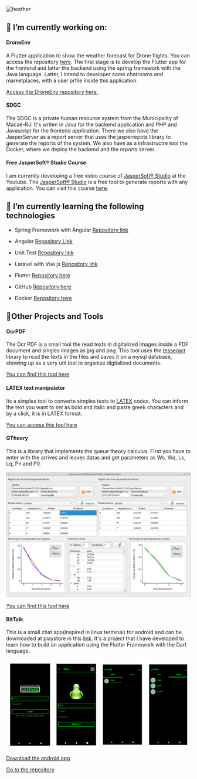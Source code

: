 ![heather](https://raw.githubusercontent.com/jrdutra/jrdutra/main/header.png)




<!--
**jrdutra/jrdutra** is a ✨ _special_ ✨ repository because its `README.md` (this file) appears on your GitHub profile.

Here are some ideas to get you started:
-->

## 🔭 I’m currently working on:

#### DroneEnv 

A Flutter application to show the weather forecast for Drone flights. You can access the repository [here](https://github.com/jrdutra/droneenv).
The first stage is to develop the Flutter app for the frontend and latter the backend using the spring framework with the Java language.
Latter, I intend to developer some chatrooms and marketplaces, with a user prfile inside this application.

[Access the DroneEnv repository here.](https://github.com/jrdutra/droneenv)

#### SDGC

The SDGC is a private human resource system from the Municipality of Macaé-RJ. It's writen in Java for the backend application and PHP and Javascript for the frontend application. There we also have the JasperServer as a report server that uses the jasperrepots library to generate the reports of the system.
We also have as a infrastructre tool the Docker, where we deploy the backend and the reports server.

#### Free JasperSoft® Studio Course

I am currently developing a free video course of [JasperSoft® Studio](https://community.jaspersoft.com/project/jaspersoft-studio) at the Youtube. The [JasperSoft® Studio](https://community.jaspersoft.com/project/jaspersoft-studio) is a free tool to generate reports with any application. You can visit this course [here](https://www.youtube.com/playlist?list=PLydhlxPpuc-SX4VGw7FaR7-aEkm6dChVh).


## 🌱 I’m currently learning the following technologies

- Spring Framework with Angular [Repository link](https://github.com/jrdutra/EstudandoSpring)

- Angular [Repository Link](https://github.com/jrdutra/angularAvancado)

- Unit Test [Repository link](https://github.com/jrdutra/EstudandoTestesUnitarios)

- Laravel with Vue.js [Repository link](https://github.com/jrdutra/EstudandoLaravel)

- Flutter [Repository here](https://github.com/jrdutra/EstudandoFlutter)

- GitHub [Repository here](https://github.com/jrdutra/TrabalhandoComGitHub)

- Docker [Repository here](https://github.com/jrdutra/EstudandoDocker)

## 🔨Other Projects and Tools

#### OcrPDF

The Ocr PDF is a small tool the read texts in digitalized images inside a PDF document and singles images as jpg and png.
This tool uses the [tesseract](https://opensource.google/projects/tesseract) library to read the texts in the files and saves it on a mysql database, showing up as a very util tool to organize digitalized documents.

[You can find this tool here](https://github.com/jrdutra/OcrPDF)

#### LATEX text manipulator

Its a simples tool to converte simples texts to [LATEX](https://pt.wikipedia.org/wiki/LaTeX) codes. You can inform the text you want to set as bold and italic and paste greek characters and by a click, it is in LATEX format.

[You can access this tool here](https://jrdutra.github.io/)

#### QTheory

This is a library that implements the queue theory calculus. First you have to enter with the arrives and leaves datas and get parameters as Ws, Wq, Ls, Lq, Pn and P0.

![qtheory](https://raw.githubusercontent.com/jrdutra/qtheory-suport/master/PROGRAMA-COM-DADOS.png)

[You can find this tool here](https://github.com/jrdutra/qtheory)

#### BitTalk

This is a small chat app(inspired in linux terminal) for android and can be downloaded at playstore in this [link](https://play.google.com/store/apps/details?id=com.joaoricardocoredutra.bittalk).
It's a project that I have developed to learn how to build an application using the Flutter Framework with the Dart language.

![bittalk](https://raw.githubusercontent.com/jrdutra/EstudandoFlutter/master/JamiltonDamasceno/bittalk/btc.png)

[Download the android app](https://play.google.com/store/apps/details?id=com.joaoricardocoredutra.bittalk)

[Go to the repository](https://github.com/jrdutra/EstudandoFlutter/tree/master/JamiltonDamasceno/bittalk)

<!--
- 👯 I’m looking to collaborate on ...
- 🤔 I’m looking for help with ...
- 💬 Ask me about ...
- 📫 How to reach me: ...
- 😄 Pronouns: ...
- ⚡ Fun fact: ...
-->
